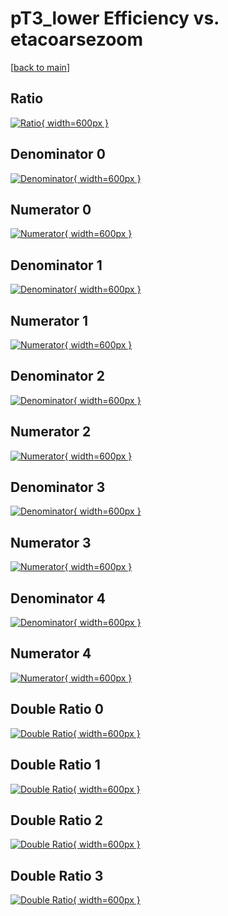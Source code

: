 # pT3_lower Efficiency vs. etacoarsezoom

[[back to main](./)]



## Ratio

[![Ratio](../mtv/var/pT3_lower_vtr_13_1_eff_etacoarsezoom.png){ width=600px }](../mtv/var/pT3_lower_vtr_13_1_eff_etacoarsezoom.pdf)

## Denominator 0

[![Denominator](../mtv/den/pT3_lower_vtr_13_1_eff_etacoarsezoom_den0.png){ width=600px }](../mtv/den/pT3_lower_vtr_13_1_eff_etacoarsezoom_den0.pdf)

## Numerator 0

[![Numerator](../mtv/num/pT3_lower_vtr_13_1_eff_etacoarsezoom_num0.png){ width=600px }](../mtv/num/pT3_lower_vtr_13_1_eff_etacoarsezoom_num0.pdf)

## Denominator 1

[![Denominator](../mtv/den/pT3_lower_vtr_13_1_eff_etacoarsezoom_den1.png){ width=600px }](../mtv/den/pT3_lower_vtr_13_1_eff_etacoarsezoom_den1.pdf)

## Numerator 1

[![Numerator](../mtv/num/pT3_lower_vtr_13_1_eff_etacoarsezoom_num1.png){ width=600px }](../mtv/num/pT3_lower_vtr_13_1_eff_etacoarsezoom_num1.pdf)

## Denominator 2

[![Denominator](../mtv/den/pT3_lower_vtr_13_1_eff_etacoarsezoom_den2.png){ width=600px }](../mtv/den/pT3_lower_vtr_13_1_eff_etacoarsezoom_den2.pdf)

## Numerator 2

[![Numerator](../mtv/num/pT3_lower_vtr_13_1_eff_etacoarsezoom_num2.png){ width=600px }](../mtv/num/pT3_lower_vtr_13_1_eff_etacoarsezoom_num2.pdf)

## Denominator 3

[![Denominator](../mtv/den/pT3_lower_vtr_13_1_eff_etacoarsezoom_den3.png){ width=600px }](../mtv/den/pT3_lower_vtr_13_1_eff_etacoarsezoom_den3.pdf)

## Numerator 3

[![Numerator](../mtv/num/pT3_lower_vtr_13_1_eff_etacoarsezoom_num3.png){ width=600px }](../mtv/num/pT3_lower_vtr_13_1_eff_etacoarsezoom_num3.pdf)

## Denominator 4

[![Denominator](../mtv/den/pT3_lower_vtr_13_1_eff_etacoarsezoom_den4.png){ width=600px }](../mtv/den/pT3_lower_vtr_13_1_eff_etacoarsezoom_den4.pdf)

## Numerator 4

[![Numerator](../mtv/num/pT3_lower_vtr_13_1_eff_etacoarsezoom_num4.png){ width=600px }](../mtv/num/pT3_lower_vtr_13_1_eff_etacoarsezoom_num4.pdf)

## Double Ratio 0

[![Double Ratio](../mtv/ratio/pT3_lower_vtr_13_1_eff_etacoarsezoom_ratio0.png){ width=600px }](../mtv/ratio/pT3_lower_vtr_13_1_eff_etacoarsezoom_ratio0.pdf)

## Double Ratio 1

[![Double Ratio](../mtv/ratio/pT3_lower_vtr_13_1_eff_etacoarsezoom_ratio1.png){ width=600px }](../mtv/ratio/pT3_lower_vtr_13_1_eff_etacoarsezoom_ratio1.pdf)

## Double Ratio 2

[![Double Ratio](../mtv/ratio/pT3_lower_vtr_13_1_eff_etacoarsezoom_ratio2.png){ width=600px }](../mtv/ratio/pT3_lower_vtr_13_1_eff_etacoarsezoom_ratio2.pdf)

## Double Ratio 3

[![Double Ratio](../mtv/ratio/pT3_lower_vtr_13_1_eff_etacoarsezoom_ratio3.png){ width=600px }](../mtv/ratio/pT3_lower_vtr_13_1_eff_etacoarsezoom_ratio3.pdf)

